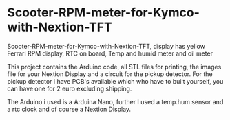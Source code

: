 # Scooter-RPM-meter-for-Kymco-with-Nextion-TFT
Scooter-RPM-meter-for-Kymco-with-Nextion-TFT, display has yellow Ferrari RPM display, RTC on board, Temp and humid meter and oil meter

This project contains the Arduino code, all STL files for printing, the images file for your Nextion Display and a circuit for the pickup detector.
For the pickup detector i have PCB's available which who have to built yourself, you can have one for 2 euro excluding shipping.

The Arduino i used is a Arduina Nano, further I used a temp.hum sensor and a rtc clock and of course a Nextion Display.



